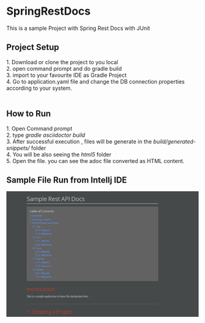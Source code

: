 # SpringRestDocs
This is a sample Project with Spring Rest Docs with JUnit 

<h2> Project Setup </h2>
1. Download or clone the project to you local </br>
2. open command prompt and do gradle build</br>
3. import to your favourite IDE as Gradle Project </br>
4. Go to application.yaml file and change the DB connection properties according to your system.</br>
</br>

<h2> How to Run </h2>
1. Open Command prompt </br>
2. type <i>gradle asciidoctor build </i> </br>
3. After successful execution , files will be generate in the <i>build/generated-snippets/</i> folder</br>
4. You will be also seeing the <i> html5</i> folder</br>
5. Open the file. you can see the adoc file converted as HTML content.</br>

<h2>Sample File Run from Intellj IDE</h2>
<img src="https://github.com/jgsudhakar735/SpringRestDocs/blob/master/images/SampleDocImage.PNG">
